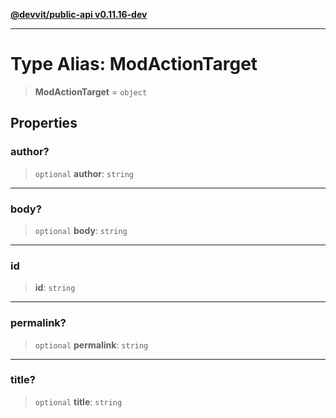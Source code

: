[**@devvit/public-api v0.11.16-dev**](../../README.md)

---

# Type Alias: ModActionTarget

> **ModActionTarget** = `object`

## Properties

<a id="author"></a>

### author?

> `optional` **author**: `string`

---

<a id="body"></a>

### body?

> `optional` **body**: `string`

---

<a id="id"></a>

### id

> **id**: `string`

---

<a id="permalink"></a>

### permalink?

> `optional` **permalink**: `string`

---

<a id="title"></a>

### title?

> `optional` **title**: `string`
